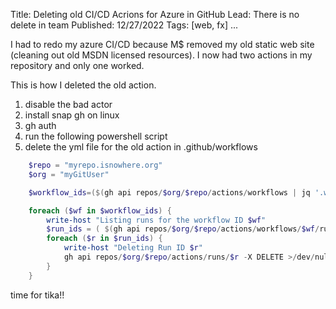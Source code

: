 Title: Deleting old CI/CD Acrions for Azure in GitHub
Lead: There is no delete in team
Published: 12/27/2022
Tags: [web, fx]
...

I had to redo my azure CI/CD because M$ removed my old static web site (cleaning out old MSDN licensed resources).   I now had two actions in my repository and only one worked.

This is how I deleted the old action.

1. disable the bad actor
1. install snap gh on linux
1. gh auth
1. run the following powershell script
1. delete the yml file for the old action in .github/workflows

```powershell
    $repo = "myrepo.isnowhere.org"
    $org = "myGitUser"

    $workflow_ids=($(gh api repos/$org/$repo/actions/workflows | jq '.workflows[] | select(.["state"] | contains("disabled_manually")) | .id'))

    foreach ($wf in $workflow_ids) {
        write-host "Listing runs for the workflow ID $wf"
        $run_ids = ( $(gh api repos/$org/$repo/actions/workflows/$wf/runs --paginate | jq '.workflow_runs[].id') )
        foreach ($r in $run_ids) {
            write-host "Deleting Run ID $r"
            gh api repos/$org/$repo/actions/runs/$r -X DELETE >/dev/null
        }
    }
```

time for tika!!

